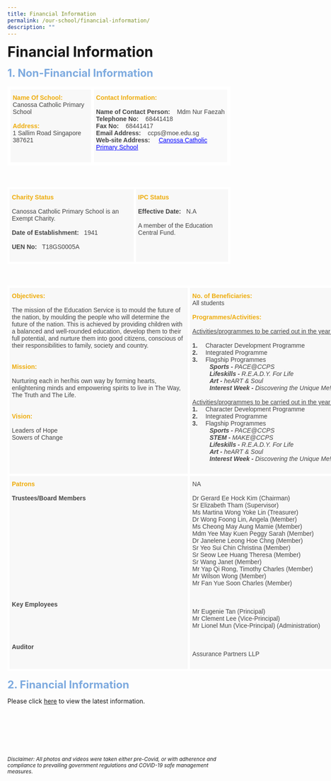 ```yaml
---
title: Financial Information
permalink: /our-school/financial-information/
description: ""
---
```

<b><font size=6>Financial Information</font></b>

<b><font size=5 color="#7daadf">1. Non-Financial Information</font></b>

<table style="border-collapse:collapse;border-spacing:0" class="tg">
<thead>
<tr>
<td style="background-color:#F8F8F8;border-color:WHITE;border-style:solid;border-width:7px;color:#454545;font-family:Arial, sans-serif;font-size:14px;overflow:hidden;padding:10px 5px;text-align:left;vertical-align:top;word-break:normal">
<b><font color="#eeac0d">Name Of School:</font></b>
<br>
<span style="color:#454545">Canossa Catholic Primary School</span>
<br>
<br>
<b><font color="#eeac0d">Address:</font></b>
<br>
<span style="color:#454545">1 Sallim Road Singapore 387621</span>
</td>
<td style="background-color:#FAFAFA;border-color:white;border-style:solid;border-width:7px;color:#454545;font-family:Arial, sans-serif;font-size:14px;overflow:hidden;padding:10px 5px;text-align:left;vertical-align:top;word-break:normal">
	<b><font color="#eeac0d">Contact Information:</font></b>
<br>
<br>
<b><span style="color:#454545">Name of Contact Person: &nbsp; &nbsp;</span></b>Mdm Nur Faezah
<br>
	<b><span style="color:#454545">Telephone No: &nbsp; &nbsp;</span></b>68441418
<br>
<b><span style="color:#454545">Fax No: &nbsp; &nbsp;</span></b>68441417
<br>
<b><span style="color:#454545">Email Address: &nbsp; &nbsp;</span></b>ccps@moe.edu.sg
<br>
<b><span style="color:#454545">Web-site Address: &nbsp; &nbsp;</span></b>
<a href="https://staging.d2nutevx25vdua.amplifyapp.com/" target="_blank" rel="noopener noreferrer">
<span style="text-decoration:underline;color:blue">Canossa Catholic Primary School</span>
<br>
<br>
</a>
</td>
</tr>
</thead>
</table>

<br>

<table style="border-collapse:collapse;border-spacing:0" class="tg">
<thead>
<tr>
<td style="background-color:#F8F8F8;border-color:white;border-style:solid;border-width:5px;color:#454545;font-family:Arial, sans-serif;font-size:14px;overflow:hidden;padding:10px 5px;text-align:left;vertical-align:top;word-break:normal">
<b><font color="#eeac0d">Charity Status</font></b>
<br>
<br>Canossa Catholic Primary School is an Exempt Charity.
<br><br>
<b><span style="color:#454545">Date of Establishment:</span></b>
<span style="color:#454545">&nbsp; 1941</span>
<br><br>
<b><span style="color:#454545">UEN No:</span></b>
<span style="color:#454545">&nbsp; T18GS0005A</span>
<br>
<br>
</td>
<td style="background-color:#F8F8F8;border-color:white;border-style:solid;border-width:5px;color:#454545;font-family:Arial, sans-serif;font-size:14px;overflow:hidden;padding:10px 5px;text-align:left;vertical-align:top;word-break:normal">
<b><font color="#eeac0d">IPC Status</font></b>                                                   <br>
<br>
<b><span style="color:#454545">Effective Date: &nbsp;</span></b> N.A
<br>
<br>
<span style="color:#454545">A member of the Education Central Fund.   </span>
<br>
<br>
</td>
</tr>
</thead></table>

<br>

<table style="border-collapse:collapse;border-spacing:0;table-layout: fixed; width: 842px" class="tg">
<colgroup>
<col style="width: 411px">
<col style="width: 431px">
</colgroup>
<thead>
<tr>
<th style="background-color:#F8F8F8;border-color:white;border-style:solid;border-width:5px;color:#454545;font-family:Arial, sans-serif;font-size:14px;font-weight:normal;overflow:hidden;padding:10px 5px;text-align:left;vertical-align:top;word-break:normal">
<b><font color="#eeac0d">Objectives:</font></b>
<br>
<br>
The mission of the Education Service is to mould the future of the nation, by moulding the people who will determine the future of the nation. This is achieved by providing children with a balanced and well-rounded education, develop them to their full potential, and nurture them into good citizens, conscious of their responsibilities to family, society and country.
<br>
<br>
<br>
<b><font color="#eeac0d">Mission:</font></b>
<br>
<br>Nurturing each in her/his own way by forming hearts, enlightening minds and empowering spirits to live in The Way, The Truth and The Life.
<br>
<br>
<br>
	<b><font color="#eeac0d">Vision:</font></b>
<br>
<br>
<span style="color:#454545">Leaders of Hope</span>
<br>
<span style="color:#454545">Sowers of Change</span>
<br>
<br>
<br>
<br>
<br>
</th>
<th style="background-color:#F8F8F8;border-color:white;border-style:solid;border-width:5px;color:#454545;font-family:Arial, sans-serif;font-size:14px;font-weight:normal;overflow:hidden;padding:10px 5px;text-align:left;vertical-align:top;word-break:normal">
<b><font color="#eeac0d">No. of Beneficiaries:</font></b>
<br>
All students
<br>
<br>
<b><font color="#eeac0d">Programmes/Activities:</font></b>
<br>
<br>
<span style="text-decoration:underline">Activities/programmes to be carried out in the year (2021)</span>
<br>
<br>
<b>1.</b>&emsp; Character Development Programme
<br>
<b>2.</b>&emsp; Integrated Programme
<br>
<b>3.</b>&emsp; Flagship Programmes
<br>
<em>
&nbsp; &nbsp; &nbsp; &nbsp; &nbsp; <b>Sports -</b> PACE@CCPS<br>
&nbsp; &nbsp; &nbsp; &nbsp; &nbsp; <b>Lifeskills -</b> R.E.A.D.Y. For Life<br>
&nbsp; &nbsp; &nbsp; &nbsp; &nbsp; <b>Art -</b> heART &amp; Soul<br>
&nbsp; &nbsp; &nbsp; &nbsp; &nbsp; <b>Interest Week -</b> Discovering the Unique Me!<br>
</em>
<br>
<span style="text-decoration:underline">Activities/programmes to be carried out in the year (2022)</span>
<br>
<b>1.</b>&emsp; Character Development Programme
<br>
<b>2.</b>&emsp; Integrated Programme
<br>
<b>3.</b>&emsp; Flagship Programmes
<br>
<em>
&nbsp; &nbsp; &nbsp; &nbsp; &nbsp; <b>Sports -</b> PACE@CCPS<br>
&nbsp; &nbsp; &nbsp; &nbsp; &nbsp; <b>STEM -</b> MAKE@CCPS<br>
&nbsp; &nbsp; &nbsp; &nbsp; &nbsp; <b>Lifeskills -</b> R.E.A.D.Y. For Life<br>
&nbsp; &nbsp; &nbsp; &nbsp; &nbsp; <b>Art -</b> heART &amp; Soul<br>
&nbsp; &nbsp; &nbsp; &nbsp; &nbsp; <b>Interest Week -</b> Discovering the Unique Me!
	</em>
<br>
<br>
</th>
</tr>
</thead>
<tbody>
<tr>
<td style="background-color:#F8F8F8;border-color:white;border-style:solid;border-width:5px;color:#454545;font-family:Arial, sans-serif;font-size:14px;overflow:hidden;padding:10px 5px;text-align:left;vertical-align:top;word-break:normal">
<b><font color="#eeac0d">Patrons</font>
<br>
<br>
<span style="font-weight:bold">Trustees/Board Members</span>
<br>
<br>
<br>
<br>
<br>
<br>
<br>
<br>
<br>
<br>
<br>
<br>
<br>
<br>
<br>
<span style="font-weight:bold">Key Employees</span>
<br>
<br>
<br>
<br>
<br>
<br>
<span style="font-weight:bold">Auditor</span>
<br>
</td>
<td style="background-color:#F8F8F8;border-color:white;border-style:solid;border-width:5px;color:#454545;font-family:Arial, sans-serif;font-size:14px;overflow:hidden;padding:10px 5px;text-align:left;vertical-align:top;word-break:normal">
NA
<br>
<br>Dr Gerard Ee Hock Kim (Chairman)
<br>Sr Elizabeth Tham (Supervisor)
<br>Ms Martina Wong Yoke Lin (Treasurer)
<br>Dr Wong Foong Lin, Angela (Member)
<br>Ms Cheong May Aung Mamie (Member)
<br>Mdm Yee May Kuen Peggy Sarah (Member)
<br>Dr Janelene Leong Hoe Chng (Member)
<br>Sr Yeo Sui Chin Christina (Member)
<br>Sr Seow Lee Huang Theresa (Member)
<br>Sr Wang Janet (Member)
<br>Mr Yap Qi Rong, Timothy Charles (Member)
<br>Mr Wilson Wong (Member)
<br>Mr Fan Yue Soon Charles (Member)
<br>
<br>
<br>
<br>Mr Eugenie Tan (Principal)
<br>Mr Clement Lee (Vice-Principal)
<br>Mr Lionel Mun (Vice-Principal) (Administration)
<br>
<br>
<br>
<br>Assurance Partners LLP
<br>
<br>
</td>
</tr>
</tbody>
</table>



<b><font size=5 color="#7daadf">2. Financial Information</font></b>

Please click [here](https://www.moe.gov.sg/about-us/organisation-structure/fpd/financial-summary) to view the latest information.


<br><br><br><br><br><br>
<sup>_Disclaimer: All photos and videos were taken either pre-Covid, or with adherence and compliance to prevailing government regulations and COVID-19 safe management measures._</sup>